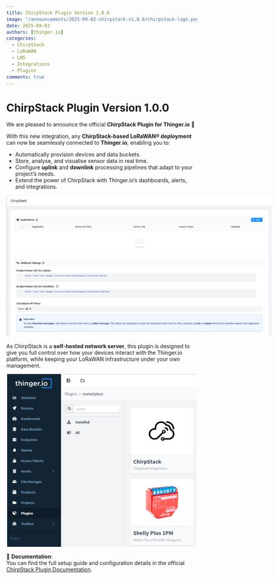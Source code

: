 ```yaml
---
title: ChirpStack Plugin Version 1.0.0
image: "/announcements/2025-09-03-chirpstack-v1.0.0/chirpstack-logo.png"
date: 2025-09-03
authors: [thinger.io]
categories:
  - ChirpStack
  - LoRaWAN
  - LNS
  - Integrations
  - Plugins
comments: true
---
```


# ChirpStack Plugin Version 1.0.0

We are pleased to announce the official **ChirpStack Plugin for Thinger.io** 🎉  

With this new integration, any **ChirpStack-based LoRaWAN® deployment** can now be seamlessly connected to **Thinger.io**, enabling you to:  

- Automatically provision devices and data buckets.  
- Store, analyse, and visualise sensor data in real time.  
- Configure **uplink** and **downlink** processing pipelines that adapt to your project’s needs.  
- Extend the power of ChirpStack with Thinger.io’s dashboards, alerts, and integrations.  

<p align="center">
  <img src="/announcements/2025-09-03-chirpstack-v1.0.0/chirpstack-dashboard.png" alt="ChirpStack Plugin dashboard in Thinger.io" style="max-width: 700px; height: auto;">
</p>

As ChirpStack is a **self-hosted network server**, this plugin is designed to give you full control over how your devices interact with the Thinger.io platform, while keeping your LoRaWAN infrastructure under your own management.  

<p align="center">
  <img src="/announcements/2025-09-03-chirpstack-v1.0.0/chirpstack-marketplace.png" alt="ChirpStack Plugin available in Thinger.io Marketplace" style="max-width: 500px; height: auto;">
</p>

📖 **Documentation**:  
You can find the full setup guide and configuration details in the official [ChirpStack Plugin Documentation](/plugins/chirpstack).  


